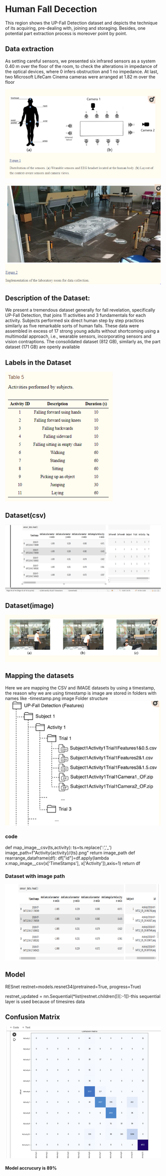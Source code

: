 # Human Fall Decection
This region shows the UP-Fall Detection dataset and depicts the technique of its acquiring, pre-dealing with, joining and storaging. Besides, one potential part extraction process is moreover point by point. 

## Data extraction
As setting careful sensors, we presented six infrared sensors as a system 0.40 m over the floor of the room, to check the alterations in impedance of the optical devices, where 0 infers obstruction and 1 no impedance. At last, two Microsoft LifeCam Cinema cameras were arranged at 1.82 m over the floor

![alt text](/images/3.png)

![alt text](/images/4.png)

## Description of the Dataset:

We present a tremendous dataset generally for fall revelation, specifically UP-Fall Detection, that joins 11 activities and 3 fundamentals for each activity. Subjects performed six direct human step by step practices similarly as five remarkable sorts of human falls. These data were assembled in excess of 17 strong young adults without shortcoming using a multimodal approach, i.e., wearable sensors, incorporating sensors and vision contraptions. The consolidated dataset (812 GB), similarly as, the part dataset (171 GB) are openly available 

## Labels in the Dataset

![alt text](/images/1.png)

## Dataset(csv)
![alt text](/images/6.png)

## Dataset(image)
![alt text](/images/2.png)

## Mapping the datasets
Here we are mapping the CSV and IMAGE datasets by using a timestamp, the reason why we are using timestamp is image are stored in folders with names like -timestamp.png
image Folder structure
![alt text](/images/5.png)

### code
def map_image__csv(ts,activity):
  ts=ts.replace(':','_')
  image_path=f"Activity{activity}/{ts}.png"
  return image_path
def rearrange_dataframe(df):
  df["id"]=df.apply(lambda x:map_image__csv(x['TimeStamps'], x['Activity']),axis=1)
  return df
  
### Dataset with image path
  ![alt text](/images/7.png)
  
## Model
  RESnet
  restnet=models.resnet34(pretrained=True, progress=True)
  
  restnet_updated = nn.Sequential(*list(restnet.children())[:-1])-this sequential layer is used because of timesires data
  
## Confusion Matrix
![alt text](/images/8.png)

#### Model accrucury is 89%
  


  
  
  
  
